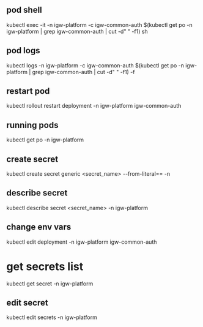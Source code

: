 ## pod shell
kubectl exec -it -n igw-platform -c igw-common-auth $(kubectl get po -n igw-platform | grep igw-common-auth | cut -d" " -f1) sh
## pod logs
kubectl logs -n igw-platform -c igw-common-auth $(kubectl get po -n igw-platform | grep igw-common-auth | cut -d" " -f1) -f
## restart pod
kubectl rollout restart deployment -n igw-platform igw-common-auth
## running pods
kubectl get po -n igw-platform 
## create secret
kubectl create secret generic <secret_name> --from-literal=<key>=<Value> -n <Namespace>
## describe secret 
kubectl describe secret <secret_name> -n igw-platform
## change env vars
kubectl edit deployment -n igw-platform igw-common-auth
# get secrets list
kubectl get secret <name> -n igw-platform
## edit secret
kubectl edit secrets <name> -n igw-platform